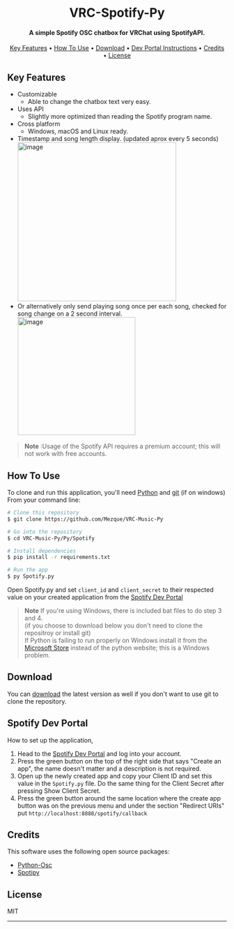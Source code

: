<h1 align="center">
  VRC-Spotify-Py
</h1>

<h4 align="center">A simple Spotify OSC chatbox for VRChat using SpotifyAPI.</h4>

<p align="center">
  <a href="#key-features">Key Features</a> •
  <a href="#how-to-use">How To Use</a> •
  <a href="#download">Download</a> •
  <a href="#spotify-dev-portal">Dev Portal Instructions</a> •
  <a href="#credits">Credits</a> •
  <a href="#license">License</a>
</p>

## Key Features
* Customizable
  - Able to change the chatbox text very easy.
* Uses API
  - Slightly more optimized than reading the Spotify program name.
* Cross platform
  - Windows, macOS and Linux ready.
* Timestamp and song length display. (updated aprox every 5 seconds)</br>
  <img width="364" alt="image" src="https://user-images.githubusercontent.com/31026406/209856558-0795712f-80d3-4e2c-9e42-25851255b0f9.png">
* Or alternatively only send playing song once per each song, checked for song change on a 2 second interval. </br>
  <img width="270" alt="image" src="https://user-images.githubusercontent.com/31026406/209856924-3bc72e83-9d65-415f-b43f-cf0f6d2d306c.png">


> **Note**
>:Usage of the Spotify API requires a premium account; this will not work with free accounts.
## How To Use

To clone and run this application, you'll need [Python](https://www.python.org/downloads/) and [git](https://gitforwindows.org/) (if on windows) From your command line:

```bash
# Clone this repository
$ git clone https://github.com/Mezque/VRC-Music-Py

# Go into the repository
$ cd VRC-Music-Py/Py/Spotify

# Install dependencies
$ pip install -r requirements.txt

# Run the app
$ py Spotify.py
```
Open Spotify.py and set `client_id` and `client_secret` to their respected value on your created application from the [Spotify Dev Portal](https://developer.spotify.com/dashboard/)
> **Note**
> If you're using Windows, there is included bat files to do step 3 and 4. </br>
> (if you choose to download below you don't need to clone the repositroy or install git) </br>
> If Python is failing to run properly on Windows install it from the [Microsoft Store](https://apps.microsoft.com/store/detail/python-311/9NRWMJP3717K?hl=en-us&gl=us) instead of the python website; this is a Windows problem. </br>

## Download

You can [download](https://github.com/Mezque/VRC-Music-Py/releases/download/download/Spotify.zip) the latest version as well if you don't want to use git to clone the repository. 

## Spotify Dev Portal
How to set up the application,
1. Head to the [Spotify Dev Portal](https://developer.spotify.com/dashboard/) and log into your account. 
2. Press the green button on the top of the right side that says "Create an app", the name doesn't matter and a description is not required.
3. Open up the newly created app and copy your Client ID and set this value in the `Spotify.py` file. Do the same thing for the Client Secret after pressing Show Client Secret.
4. Press the green button around the same location where the create app button was on the previous menu and under the section "Redirect URIs" put `http://localhost:8888/spotify/callback`
## Credits

This software uses the following open source packages:

- [Python-Osc](https://pypi.org/project/python-osc/)
- [Spotipy](https://pypi.org/project/spotipy/)
## License

MIT

---
